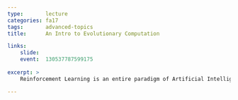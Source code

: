 ```yaml
---
type:       lecture
categories: fa17
tags:       advanced-topics
title:      An Intro to Evolutionary Computation

links:
    slide:  
    event:  130537787599175
    
excerpt: >
    Reinforcement Learning is an entire paradigm of Artificial Intelligence; because of this, we'll split this lecture up across two meetings, otherwise we'd have to move too quickly for it to be meaningful and useful. With that in mind, we'll talk about how Reinforcement Learning is different from other methodoligies in Machine Learning, how RL is formalized, and what a Markov Decision Process is.

---
```

